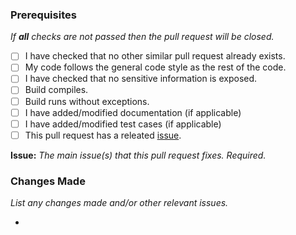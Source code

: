 ### Prerequisites
*If **all** checks are not passed then the pull request will be closed.*
- [ ] I have checked that no other similar pull request already exists.
- [ ] My code follows the general code style as the rest of the code.
- [ ] I have checked that no sensitive information is exposed.
- [ ] Build compiles.
- [ ] Build runs without exceptions.
- [ ] I have added/modified documentation (if applicable)
- [ ] I have added/modified test cases (if applicable)
- [ ] This pull request has a releated [issue](https://github.com/Katsute/MyAnimeList-Java-API/issues).

**Issue:** *The main issue(s) that this pull request fixes. Required.*

### Changes Made
*List any changes made and/or other relevant issues.*

- 